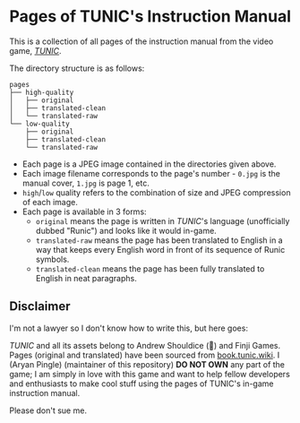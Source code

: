 # Pages of TUNIC's Instruction Manual

This is a collection of all pages of the instruction manual from the video game, [_TUNIC_](https://tunicgame.com/).

The directory structure is as follows:

```
pages
├── high-quality
│   ├── original
│   ├── translated-clean
│   └── translated-raw
└── low-quality
    ├── original
    ├── translated-clean
    └── translated-raw
```

- Each page is a JPEG image contained in the directories given above.
- Each image filename corresponds to the page's number - `0.jpg` is the manual cover, `1.jpg` is page 1, etc.
- `high`/`low` quality refers to the combination of size and JPEG compression of each image.
- Each page is available in 3 forms:
    - `original` means the page is written in _TUNIC_'s language (unofficially dubbed "Runic") and looks like it would in-game.
    - `translated-raw` means the page has been translated to English in a way that keeps every English word in front of its sequence of Runic symbols.
    - `translated-clean` means the page has been fully translated to English in neat paragraphs.

## Disclaimer

I'm not a lawyer so I don't know how to write this, but here goes:

_TUNIC_ and all its assets belong to Andrew Shouldice (👑) and Finji Games. Pages (original and translated) have been sourced from [book.tunic.wiki](https://book.tunic.wiki/). I (Aryan Pingle) (maintainer of this repository) **DO NOT OWN** any part of the game; I am simply in love with this game and want to help fellow developers and enthusiasts to make cool stuff using the pages of TUNIC's in-game instruction manual.

Please don't sue me.